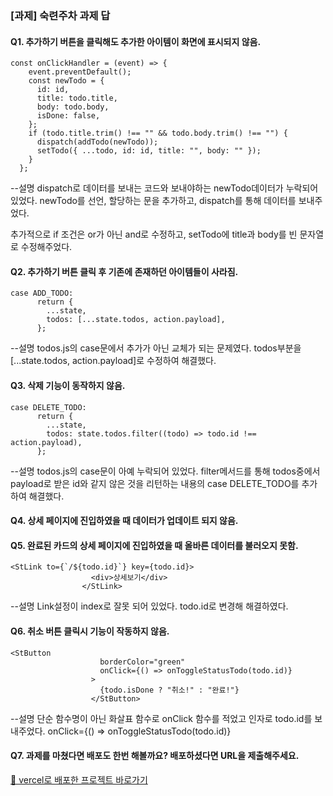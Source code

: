 ### [과제] 숙련주차 과제 답

#### Q1. 추가하기 버튼을 클릭해도 추가한 아이템이 화면에 표시되지 않음.

```
const onClickHandler = (event) => {
    event.preventDefault();
    const newTodo = {
      id: id,
      title: todo.title,
      body: todo.body,
      isDone: false,
    };
    if (todo.title.trim() !== "" && todo.body.trim() !== "") {
      dispatch(addTodo(newTodo));
      setTodo({ ...todo, id: id, title: "", body: "" });
    }
  };
```

--설명
dispatch로 데이터를 보내는 코드와
보내야하는 newTodo데이터가 누락되어 있었다.
newTodo를 선언, 할당하는 문을 추가하고,
dispatch를 통해 데이터를 보내주었다.

추가적으로 if 조건은 or가 아닌 and로 수정하고,
setTodo에 title과 body를 빈 문자열로 수정해주었다.

#### Q2. 추가하기 버튼 클릭 후 기존에 존재하던 아이템들이 사라짐.

```
case ADD_TODO:
      return {
        ...state,
        todos: [...state.todos, action.payload],
      };
```

--설명
todos.js의 case문에서 추가가 아닌 교체가 되는 문제였다.
todos부분을 [...state.todos, action.payload]로 수정하여 해결했다.

#### Q3. 삭제 기능이 동작하지 않음.

```
case DELETE_TODO:
      return {
        ...state,
        todos: state.todos.filter((todo) => todo.id !== action.payload),
      };
```

--설명
todos.js의 case문이 아예 누락되어 있었다.
filter메서드를 통해 todos중에서 payload로 받은 id와 같지 않은 것을 리턴하는 내용의 case DELETE_TODO를 추가하여 해결했다.

#### Q4. 상세 페이지에 진입하였을 때 데이터가 업데이트 되지 않음.

#### Q5. 완료된 카드의 상세 페이지에 진입하였을 때 올바른 데이터를 불러오지 못함.

```
<StLink to={`/${todo.id}`} key={todo.id}>
                  <div>상세보기</div>
                </StLink>
```

--설명
Link설정이 index로 잘못 되어 있었다.
todo.id로 변경해 해결하였다.

#### Q6. 취소 버튼 클릭시 기능이 작동하지 않음.

```
<StButton
                    borderColor="green"
                    onClick={() => onToggleStatusTodo(todo.id)}
                  >
                    {todo.isDone ? "취소!" : "완료!"}
                  </StButton>
```

--설명
단순 함수명이 아닌 화살표 함수로 onClick 함수를 적었고
인자로 todo.id를 보내주었다.
onClick={() => onToggleStatusTodo(todo.id)}

#### Q7. 과제를 마쳤다면 배포도 한번 해볼까요? 배포하셨다면 URL을 제출해주세요.

[🔗 vercel로 배포한 프로젝트 바로가기](https://test-todo-list-02.vercel.app/)
